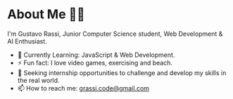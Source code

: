 # About Me 👋🏽
I'm Gustavo Rassi, Junior Computer Science student, Web Development & AI Enthusiast.
- 🌱 Currently Learning: JavaScript & Web Development.
- ⚡ Fun fact: I love video games, exercising and beach.
- 🎯 Seeking internship opportunities to challenge and develop my skills in the real world.
- 📫 How to reach me: grassi.code@gmail.com
<!--
**GustavoRassi/GustavoRassi** is a ✨ _special_ ✨ repository because its `README.md` (this file) appears on your GitHub profile.

Here are some ideas to get you started:

- 👯 I’m looking to collaborate on ...
- 🤔 I’m looking for help with ...
- 💬 Ask me about ...
- 😄 Pronouns: ...
- ⚡ Fun fact: ...
-->
